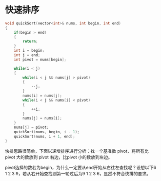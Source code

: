 # 快速排序

```c++
void quickSort(vector<int>& nums, int begin, int end)
{
    if(begin > end)
    {
        return;
    }
    int i = begin;
    int j = end;
    int pivot = nums[begin];

    while(i < j)
    {
        while(i < j && nums[j] > pivot)
        {
            --j;
        }
        nums[i] = nums[j];
        while(i < j && nums[i] < pivot)
        {
            ++i;
        }
        nums[j] = nums[i];
    }
    nums[j] = pivot;
    quickSort(nums, begin, i - 1);
    quickSort(nums, i + 1, end);
}
```

快排思路很简单，下面以递增排序进行分析：找一个基准数 pivot，将所有比 pivot 大的数放到 pivot 右边，比pivot 小的数放到左边。

pivot选择的数若为begin，为什么一定要从end开始从右往左查找呢？设想以下6 1 2 3 9，若从右开始查找则第一轮过后为9 1 2 3 6，显然不符合快排的要求。